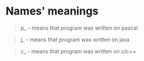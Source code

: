 Names' meanings
=====================
> p_ - means that program was written on pascal

> j_ - means that program was written on java

> c_ - means that program was written on c/c++

